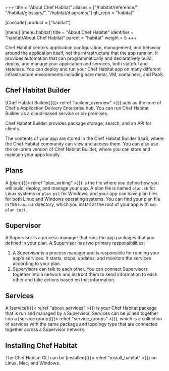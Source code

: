 +++
title = "About Chef Habitat"
aliases = ["/habitat/reference/", "/habitat/glossary/", "/habitat/diagrams/"]
gh_repo = "habitat"

[cascade]
  product = ["habitat"]

[menu]
  [menu.habitat]
    title = "About Chef Habitat"
    identifier = "habitat/About Chef Habitat"
    parent = "habitat"
    weight = 5
+++

Chef Habitat centers application configuration, management, and behavior around the application itself, not the infrastructure that the app runs on.
It provides automation that can programmatically and declaratively build, deploy, and manage your application and services, both stateful and stateless.
You can deploy and run your Chef Habitat app on many different infrastructure environments including bare metal, VM, containers, and PaaS.

## Chef Habitat Builder

[Chef Habitat Builder]({{< relref "builder_overview" >}}) acts as the core of Chef's Application Delivery Enterprise hub. You can run Chef Habitat Builder as a cloud-based service or on-premises.

Chef Habitat Builder provides package storage, search, and an API for clients.

The contents of your app are stored in the Chef Habitat Builder SaaS, where the Chef Habitat community can view and access them. You can also use the on-prem version of Chef Habitat Builder, where you can store and maintain your apps locally.

## Plans

A [plan]({{< relref "plan_writing" >}}) is the file where you define how you will build, deploy, and manage your app. A plan file is named `plan.sh` for Linux systems or `plan.ps1` for Windows, and your app can have plan files for both Linux and Windows operating systems. You can find your plan file in the `habitat` directory, which you install at the root of your app with `hab plan init`.

## Supervisor

A Supervisor is a process manager that runs the app packages that you defined in your plan. A Supervisor has two primary responsibilities:

1. A Supervisor is a process manager and is responsible for running your app's services. It starts, stops, updates, and monitors the services according to your plan.
1. Supervisors can talk to each other. You can connect Supervisors together into a network and instruct them to send information to each other and take actions based on that information.

## Services

A [service]({{< relref "about_services" >}}) is your Chef Habitat package that is run and managed by a Supervisor. Services can be joined together into a [service group]({{< relref "service_groups" >}}), which is a collection of services with the same package and topology type that are connected together across a Supervisor network.

## Installing Chef Habitat

The Chef Habitat CLI can be [installed]({{< relref "install_habitat" >}}) on Linux, Mac, and Windows.
